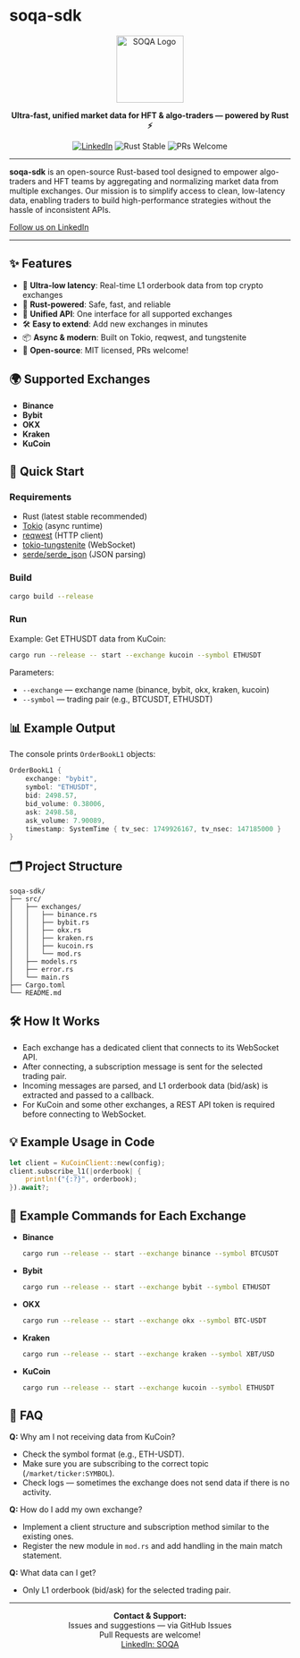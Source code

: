 # soqa-sdk

<p align="center">
  <img src="https://raw.githubusercontent.com/soqaio/brand/main/logo.svg" alt="SOQA Logo" width="120"/>
</p>

<p align="center">
  <b>Ultra-fast, unified market data for HFT & algo-traders — powered by Rust ⚡</b>
</p>

<p align="center">
  <a href="https://www.linkedin.com/company/soqaio"><img src="https://img.shields.io/badge/LinkedIn-SOQA-blue?logo=linkedin" alt="LinkedIn"></a>
  <img src="https://img.shields.io/badge/Rust-stable-orange?logo=rust" alt="Rust Stable">
  <img src="https://img.shields.io/badge/PRs-welcome-brightgreen.svg" alt="PRs Welcome">
</p>

---

**soqa-sdk** is an open-source Rust-based tool designed to empower algo-traders and HFT teams by aggregating and normalizing market data from multiple exchanges. Our mission is to simplify access to clean, low-latency data, enabling traders to build high-performance strategies without the hassle of inconsistent APIs.

[Follow us on LinkedIn](https://www.linkedin.com/company/soqaio)

---

## ✨ Features
- 🚀 **Ultra-low latency**: Real-time L1 orderbook data from top crypto exchanges
- 🦀 **Rust-powered**: Safe, fast, and reliable
- 🔗 **Unified API**: One interface for all supported exchanges
- 🛠️ **Easy to extend**: Add new exchanges in minutes
- 📦 **Async & modern**: Built on Tokio, reqwest, and tungstenite
- 🧩 **Open-source**: MIT licensed, PRs welcome!

## 🌍 Supported Exchanges
- **Binance**
- **Bybit**
- **OKX**
- **Kraken**
- **KuCoin**

## 🚀 Quick Start

### Requirements
- Rust (latest stable recommended)
- [Tokio](https://tokio.rs/) (async runtime)
- [reqwest](https://docs.rs/reqwest/) (HTTP client)
- [tokio-tungstenite](https://docs.rs/tokio-tungstenite/) (WebSocket)
- [serde/serde_json](https://serde.rs/) (JSON parsing)

### Build
```bash
cargo build --release
```

### Run

Example: Get ETHUSDT data from KuCoin:
```bash
cargo run --release -- start --exchange kucoin --symbol ETHUSDT
```

Parameters:
- `--exchange` — exchange name (binance, bybit, okx, kraken, kucoin)
- `--symbol` — trading pair (e.g., BTCUSDT, ETHUSDT)

## 📊 Example Output

The console prints `OrderBookL1` objects:
```rust
OrderBookL1 {
    exchange: "bybit",
    symbol: "ETHUSDT",
    bid: 2498.57,
    bid_volume: 0.38006,
    ask: 2498.58,
    ask_volume: 7.90089,
    timestamp: SystemTime { tv_sec: 1749926167, tv_nsec: 147185000 }
}
```

## 🗂️ Project Structure
```
soqa-sdk/
├── src/
│   ├── exchanges/
│   │   ├── binance.rs
│   │   ├── bybit.rs
│   │   ├── okx.rs
│   │   ├── kraken.rs
│   │   ├── kucoin.rs
│   │   └── mod.rs
│   ├── models.rs
│   ├── error.rs
│   └── main.rs
├── Cargo.toml
└── README.md
```

## 🛠️ How It Works
- Each exchange has a dedicated client that connects to its WebSocket API.
- After connecting, a subscription message is sent for the selected trading pair.
- Incoming messages are parsed, and L1 orderbook data (bid/ask) is extracted and passed to a callback.
- For KuCoin and some other exchanges, a REST API token is required before connecting to WebSocket.

## 💡 Example Usage in Code
```rust
let client = KuCoinClient::new(config);
client.subscribe_l1(|orderbook| {
    println!("{:?}", orderbook);
}).await?;
```

## 🏁 Example Commands for Each Exchange

- **Binance**
  ```bash
  cargo run --release -- start --exchange binance --symbol BTCUSDT
  ```
- **Bybit**
  ```bash
  cargo run --release -- start --exchange bybit --symbol ETHUSDT
  ```
- **OKX**
  ```bash
  cargo run --release -- start --exchange okx --symbol BTC-USDT
  ```
- **Kraken**
  ```bash
  cargo run --release -- start --exchange kraken --symbol XBT/USD
  ```
- **KuCoin**
  ```bash
  cargo run --release -- start --exchange kucoin --symbol ETHUSDT
  ```

## 🤔 FAQ
**Q:** Why am I not receiving data from KuCoin?
- Check the symbol format (e.g., ETH-USDT).
- Make sure you are subscribing to the correct topic (`/market/ticker:SYMBOL`).
- Check logs — sometimes the exchange does not send data if there is no activity.

**Q:** How do I add my own exchange?
- Implement a client structure and subscription method similar to the existing ones.
- Register the new module in `mod.rs` and add handling in the main match statement.

**Q:** What data can I get?
- Only L1 orderbook (bid/ask) for the selected trading pair.

---

<p align="center">
  <b>Contact & Support:</b><br>
  Issues and suggestions — via GitHub Issues<br>
  Pull Requests are welcome!<br>
  <a href="https://www.linkedin.com/company/soqaio">LinkedIn: SOQA</a>
</p> 